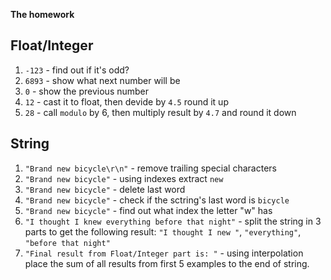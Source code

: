**The homework**

## Float/Integer
1. `-123` - find out if it's odd?
2. `6893` - show what next number will be
3. `0` - show the previous number
4. `12` - cast it to float, then devide by `4.5` round it up
5. `28` - call `modulo` by 6, then multiply result by `4.7` and round it down

## String
1. `"Brand new bicycle\r\n"` - remove trailing special characters
2. `"Brand new bicycle"` - using indexes extract ` new `
3. `"Brand new bicycle"` - delete last word
4. `"Brand new bicycle"` - check if the sctring's last word is `bicycle`
5. `"Brand new bicycle"` - find out what index the letter "w" has
6. `"I thought I knew everything before that night"` - split the string in 3 parts to get the following result: `"I thought I new "`, `"everything"`, `"before that night"`
7. `"Final result from Float/Integer part is: "` - using interpolation place the sum of all results from first 5 examples to the end of string.
